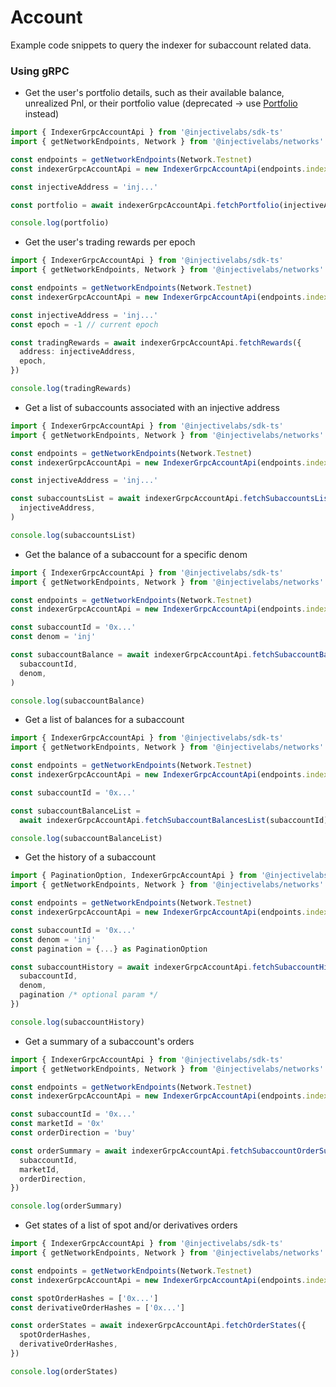 # Account

Example code snippets to query the indexer for subaccount related data.

### Using gRPC

* Get the user's portfolio details, such as their available balance, unrealized Pnl, or their portfolio value (deprecated -> use [Portfolio](querying-indexer-portfolio.md#using-grpc) instead)

```ts
import { IndexerGrpcAccountApi } from '@injectivelabs/sdk-ts'
import { getNetworkEndpoints, Network } from '@injectivelabs/networks'

const endpoints = getNetworkEndpoints(Network.Testnet)
const indexerGrpcAccountApi = new IndexerGrpcAccountApi(endpoints.indexer)

const injectiveAddress = 'inj...'

const portfolio = await indexerGrpcAccountApi.fetchPortfolio(injectiveAddress)

console.log(portfolio)
```

* Get the user's trading rewards per epoch

```ts
import { IndexerGrpcAccountApi } from '@injectivelabs/sdk-ts'
import { getNetworkEndpoints, Network } from '@injectivelabs/networks'

const endpoints = getNetworkEndpoints(Network.Testnet)
const indexerGrpcAccountApi = new IndexerGrpcAccountApi(endpoints.indexer)

const injectiveAddress = 'inj...'
const epoch = -1 // current epoch

const tradingRewards = await indexerGrpcAccountApi.fetchRewards({
  address: injectiveAddress,
  epoch,
})

console.log(tradingRewards)
```

* Get a list of subaccounts associated with an injective address

```ts
import { IndexerGrpcAccountApi } from '@injectivelabs/sdk-ts'
import { getNetworkEndpoints, Network } from '@injectivelabs/networks'

const endpoints = getNetworkEndpoints(Network.Testnet)
const indexerGrpcAccountApi = new IndexerGrpcAccountApi(endpoints.indexer)

const injectiveAddress = 'inj...'

const subaccountsList = await indexerGrpcAccountApi.fetchSubaccountsList(
  injectiveAddress,
)

console.log(subaccountsList)
```

* Get the balance of a subaccount for a specific denom

```ts
import { IndexerGrpcAccountApi } from '@injectivelabs/sdk-ts'
import { getNetworkEndpoints, Network } from '@injectivelabs/networks'

const endpoints = getNetworkEndpoints(Network.Testnet)
const indexerGrpcAccountApi = new IndexerGrpcAccountApi(endpoints.indexer)

const subaccountId = '0x...'
const denom = 'inj'

const subaccountBalance = await indexerGrpcAccountApi.fetchSubaccountBalance(
  subaccountId,
  denom,
)

console.log(subaccountBalance)
```

* Get a list of balances for a subaccount

```ts
import { IndexerGrpcAccountApi } from '@injectivelabs/sdk-ts'
import { getNetworkEndpoints, Network } from '@injectivelabs/networks'

const endpoints = getNetworkEndpoints(Network.Testnet)
const indexerGrpcAccountApi = new IndexerGrpcAccountApi(endpoints.indexer)

const subaccountId = '0x...'

const subaccountBalanceList =
  await indexerGrpcAccountApi.fetchSubaccountBalancesList(subaccountId)

console.log(subaccountBalanceList)
```

* Get the history of a subaccount

```ts
import { PaginationOption, IndexerGrpcAccountApi } from '@injectivelabs/sdk-ts'
import { getNetworkEndpoints, Network } from '@injectivelabs/networks'

const endpoints = getNetworkEndpoints(Network.Testnet)
const indexerGrpcAccountApi = new IndexerGrpcAccountApi(endpoints.indexer)

const subaccountId = '0x...'
const denom = 'inj'
const pagination = {...} as PaginationOption

const subaccountHistory = await indexerGrpcAccountApi.fetchSubaccountHistory({
  subaccountId,
  denom,
  pagination /* optional param */
})

console.log(subaccountHistory)
```

* Get a summary of a subaccount's orders

```ts
import { IndexerGrpcAccountApi } from '@injectivelabs/sdk-ts'
import { getNetworkEndpoints, Network } from '@injectivelabs/networks'

const endpoints = getNetworkEndpoints(Network.Testnet)
const indexerGrpcAccountApi = new IndexerGrpcAccountApi(endpoints.indexer)

const subaccountId = '0x...'
const marketId = '0x'
const orderDirection = 'buy'

const orderSummary = await indexerGrpcAccountApi.fetchSubaccountOrderSummary({
  subaccountId,
  marketId,
  orderDirection,
})

console.log(orderSummary)
```

* Get states of a list of spot and/or derivatives orders

```ts
import { IndexerGrpcAccountApi } from '@injectivelabs/sdk-ts'
import { getNetworkEndpoints, Network } from '@injectivelabs/networks'

const endpoints = getNetworkEndpoints(Network.Testnet)
const indexerGrpcAccountApi = new IndexerGrpcAccountApi(endpoints.indexer)

const spotOrderHashes = ['0x...']
const derivativeOrderHashes = ['0x...']

const orderStates = await indexerGrpcAccountApi.fetchOrderStates({
  spotOrderHashes,
  derivativeOrderHashes,
})

console.log(orderStates)
```
